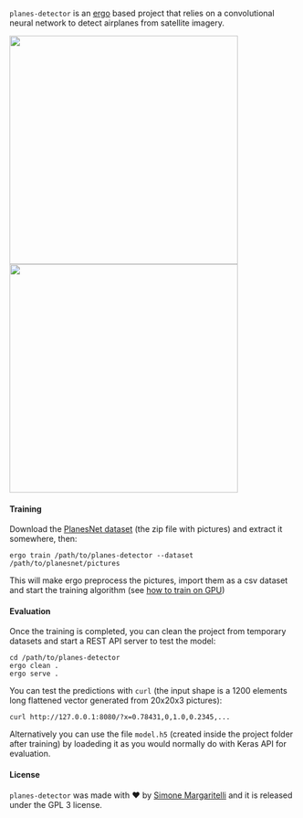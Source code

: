 `planes-detector` is an [ergo](https://github.com/evilsocket/ergo) based project that relies on a convolutional neural network to detect airplanes from satellite imagery.

<p>
    <img src="https://i.imgur.com/imshZn6.png" width="400">
    <img src="https://i.imgur.com/Fbzedgs.png" width="400">
</p>

#### Training

Download the [PlanesNet dataset](https://www.kaggle.com/rhammell/planesnet) (the zip file with pictures) and extract it somewhere, then:

    ergo train /path/to/planes-detector --dataset /path/to/planesnet/pictures

This will make ergo preprocess the pictures, import them as a csv dataset and start the training algorithm (see [how to train on GPU](https://github.com/evilsocket/ergo#enable-gpu-support))

#### Evaluation

Once the training is completed, you can clean the project from temporary datasets and start a REST API server to test the model:

    cd /path/to/planes-detector
    ergo clean .
    ergo serve .

You can test the predictions with `curl` (the input shape is a 1200 elements long flattened vector generated from 20x20x3 pictures):

    curl http://127.0.0.1:8080/?x=0.78431,0,1.0,0.2345,...

Alternatively you can use the file `model.h5` (created inside the project folder after training) by loadeding it as you would normally do with Keras API for evaluation.

#### License

`planes-detector` was made with ♥  by [Simone Margaritelli](https://www.evilsocket.net/) and it is released under the GPL 3 license.
